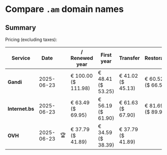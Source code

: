 # Compare `.am` domain names

## Summary

Pricing (excluding taxes):

| Service | Date |  | / Renewed year | First year | Transfer | Restoration |
|--|--|--|--|--|--|--|
| **Gandi** | 2025-06-23 |  | € 100.00<br>($ 111.98) | € 48.41<br>($ 53.25) | € 41.02<br>($ 45.13) | € 60.52<br>($ 66.57) |
| **Internet.bs** | 2025-06-23 |  | € 63.49<br>($ 69.95) | € 56.19<br>($ 61.90) | € 61.63<br>($ 67.90) | € 81.69<br>($ 89.99) |
| **OVH** | 2025-06-23 | 🏆 | € 37.79<br>($ 41.89) | € 34.59<br>($ 38.39) | € 37.79<br>($ 41.89) |  |

